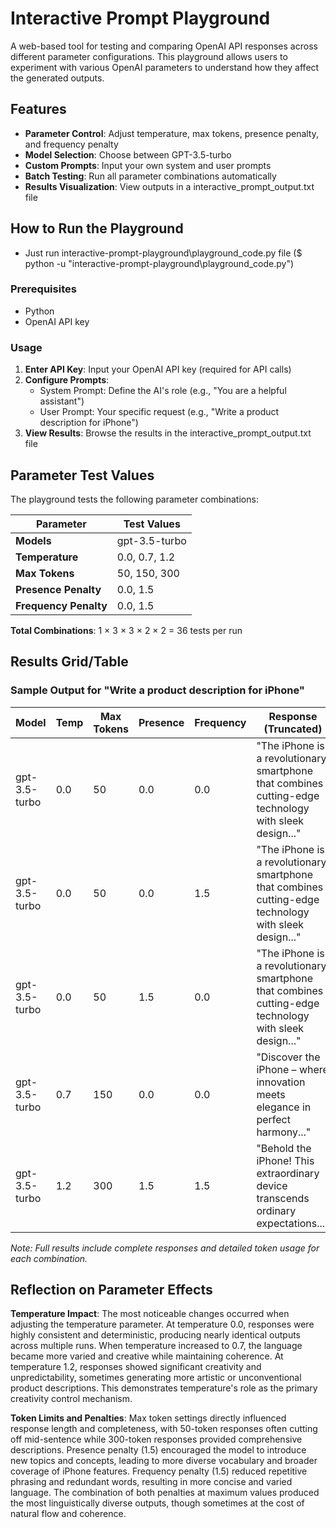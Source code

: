 
# Interactive Prompt Playground

A web-based tool for testing and comparing OpenAI API responses across different parameter configurations. This playground allows users to experiment with various OpenAI parameters to understand how they affect the generated outputs.

## Features

- **Parameter Control**: Adjust temperature, max tokens, presence penalty, and frequency penalty
- **Model Selection**: Choose between GPT-3.5-turbo
- **Custom Prompts**: Input your own system and user prompts
- **Batch Testing**: Run all parameter combinations automatically
- **Results Visualization**: View outputs in a interactive_prompt_output.txt file

## How to Run the Playground
- Just run interactive-prompt-playground\playground_code.py file ($ python -u "interactive-prompt-playground\playground_code.py")

### Prerequisites
- Python
- OpenAI API key


### Usage

1. **Enter API Key**: Input your OpenAI API key (required for API calls)
2. **Configure Prompts**: 
   - System Prompt: Define the AI's role (e.g., "You are a helpful assistant")
   - User Prompt: Your specific request (e.g., "Write a product description for iPhone")
3. **View Results**: Browse the results in the interactive_prompt_output.txt file

## Parameter Test Values

The playground tests the following parameter combinations:

| Parameter | Test Values |
|-----------|-------------|
| **Models** | gpt-3.5-turbo |
| **Temperature** | 0.0, 0.7, 1.2 |
| **Max Tokens** | 50, 150, 300 |
| **Presence Penalty** | 0.0, 1.5 |
| **Frequency Penalty** | 0.0, 1.5 |

**Total Combinations**: 1 × 3 × 3 × 2 × 2 = 36 tests per run

## Results Grid/Table

### Sample Output for "Write a product description for iPhone"

| Model | Temp | Max Tokens | Presence | Frequency | Response (Truncated) | Tokens Used |
|-------|------|------------|----------|-----------|---------------------|-------------|
| gpt-3.5-turbo | 0.0 | 50 | 0.0 | 0.0 | "The iPhone is a revolutionary smartphone that combines cutting-edge technology with sleek design..." | 72 |
| gpt-3.5-turbo | 0.0 | 50 | 0.0 | 1.5 | "The iPhone is a revolutionary smartphone that combines cutting-edge technology with sleek design..." | 72 |
| gpt-3.5-turbo | 0.0 | 50 | 1.5 | 0.0 | "The iPhone is a revolutionary smartphone that combines cutting-edge technology with sleek design..." | 72 |
| gpt-3.5-turbo | 0.7 | 150 | 0.0 | 0.0 | "Discover the iPhone – where innovation meets elegance in perfect harmony..." | 172 |
| gpt-3.5-turbo | 1.2 | 300 | 1.5 | 1.5 | "Behold the iPhone! This extraordinary device transcends ordinary expectations..." | 322 |

*Note: Full results include complete responses and detailed token usage for each combination.*

## Reflection on Parameter Effects

**Temperature Impact**: The most noticeable changes occurred when adjusting the temperature parameter. At temperature 0.0, responses were highly consistent and deterministic, producing nearly identical outputs across multiple runs. When temperature increased to 0.7, the language became more varied and creative while maintaining coherence. At temperature 1.2, responses showed significant creativity and unpredictability, sometimes generating more artistic or unconventional product descriptions. This demonstrates temperature's role as the primary creativity control mechanism.

**Token Limits and Penalties**: Max token settings directly influenced response length and completeness, with 50-token responses often cutting off mid-sentence while 300-token responses provided comprehensive descriptions. Presence penalty (1.5) encouraged the model to introduce new topics and concepts, leading to more diverse vocabulary and broader coverage of iPhone features. Frequency penalty (1.5) reduced repetitive phrasing and redundant words, resulting in more concise and varied language. The combination of both penalties at maximum values produced the most linguistically diverse outputs, though sometimes at the cost of natural flow and coherence.
